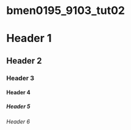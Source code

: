 # bmen0195_9103_tut02

# Header 1
## Header 2
### Header 3
#### Header 4
##### Header 5
###### Header 6
